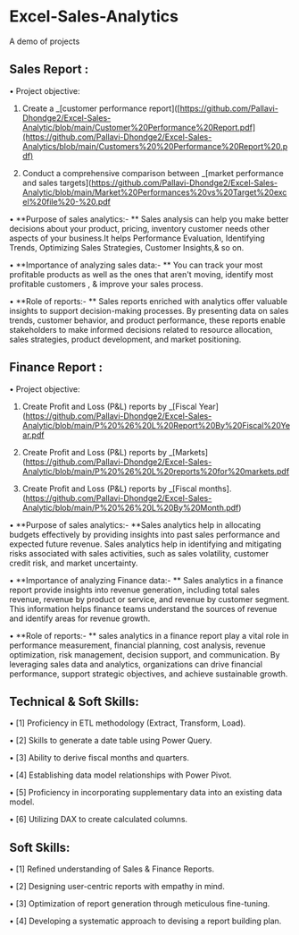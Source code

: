 # Excel-Sales-Analytics
A demo of projects
## Sales Report :

•	Project objective:
1. Create a _[customer performance report]([https://github.com/Pallavi-Dhondge2/Excel-Sales-Analytic/blob/main/Customer%20Performance%20Report.pdf](https://github.com/Pallavi-Dhondge2/Excel-Sales-Analytics/blob/main/Customers%20%20Performance%20Report%20.pdf)
  
2. Conduct a comprehensive comparison between _[market performance and sales targets](https://github.com/Pallavi-Dhondge2/Excel-Sales-Analytic/blob/main/Market%20Performances%20vs%20Target%20excel%20file%20-%20.pdf
   
•	**Purpose of sales analytics:- ** Sales analysis can help you make better decisions about your product, pricing, inventory customer needs other aspects of your business.It helps Performance Evaluation, Identifying Trends, Optimizing Sales Strategies, Customer Insights,& so on.

•	**Importance of analyzing sales data:- ** You can track your most profitable products as well as the ones that aren't moving, identify most profitable customers , & improve your sales process.

•	**Role of reports:- ** Sales reports enriched with analytics offer valuable insights to support decision-making processes. By presenting data on sales trends, customer behavior, and product performance, these reports enable stakeholders to make informed decisions related to resource allocation, sales strategies, product development, and market positioning.

## Finance Report :

•	Project objective:
1. Create Profit and Loss (P&L) reports by _[Fiscal Year](https://github.com/Pallavi-Dhondge2/Excel-Sales-Analytic/blob/main/P%20%26%20L%20Report%20By%20Fiscal%20Year.pdf
   
2. Create Profit and Loss (P&L) reports by _[Markets](https://github.com/Pallavi-Dhondge2/Excel-Sales-Analytic/blob/main/P%20%26%20L%20reports%20for%20markets.pdf
  
3. Create Profit and Loss (P&L) reports by _[Fiscal months]. (https://github.com/Pallavi-Dhondge2/Excel-Sales-Analytic/blob/main/P%20%26%20L%20By%20Month.pdf)
   
•	**Purpose of sales analytics:- **Sales analytics help in allocating budgets effectively by providing insights into past sales performance and expected future revenue. Sales analytics help in identifying and mitigating risks associated with sales activities, such as sales volatility, customer credit risk, and market uncertainty.

•	**Importance of analyzing Finance data:- ** Sales analytics in a finance report provide insights into revenue generation, including total sales revenue, revenue by product or service, and revenue by customer segment. This information helps finance teams understand the sources of revenue and identify areas for revenue growth.

•	**Role of reports:- ** sales analytics in a finance report play a vital role in performance measurement, financial planning, cost analysis, revenue optimization, risk management, decision support, and communication. By leveraging sales data and analytics, organizations can drive financial performance, support strategic objectives, and achieve sustainable growth.

## Technical & Soft Skills:
•	[1] Proficiency in ETL methodology (Extract, Transform, Load).

•	[2] Skills to generate a date table using Power Query.

•	[3] Ability to derive fiscal months and quarters.

•	[4] Establishing data model relationships with Power Pivot.

•	[5] Proficiency in incorporating supplementary data into an existing data model.

•	[6] Utilizing DAX to create calculated columns.


## Soft Skills:
•	[1] Refined understanding of Sales & Finance Reports.

•	[2] Designing user-centric reports with empathy in mind.

•	[3] Optimization of report generation through meticulous fine-tuning.

•	[4] Developing a systematic approach to devising a report building plan.


